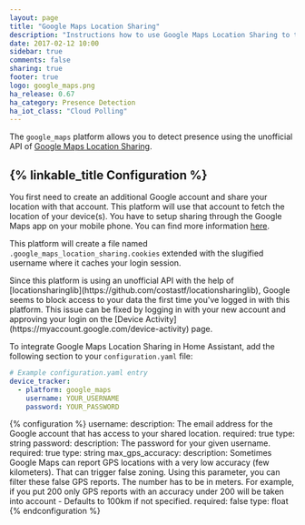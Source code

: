 ```yaml
---
layout: page
title: "Google Maps Location Sharing"
description: "Instructions how to use Google Maps Location Sharing to track devices in Home Assistant."
date: 2017-02-12 10:00
sidebar: true
comments: false
sharing: true
footer: true
logo: google_maps.png
ha_release: 0.67
ha_category: Presence Detection
ha_iot_class: "Cloud Polling"
---
```


The `google_maps` platform allows you to detect presence using the unofficial API of [Google Maps Location Sharing](https://myaccount.google.com/locationsharing).

## {% linkable_title Configuration %}

You first need to create an additional Google account and share your location with that account. This platform will use that account to fetch the location of your device(s). You have to setup sharing through the Google Maps app on your mobile phone. You can find more information [here](https://support.google.com/accounts?p=location_sharing).

This platform will create a file named `.google_maps_location_sharing.cookies` extended with the slugified username where it caches your login session.

<p class='note warning'>
Since this platform is using an unofficial API with the help of [locationsharinglib](https://github.com/costastf/locationsharinglib), Google seems to block access to your data the first time you've logged in with this platform.
This issue can be fixed by logging in with your new account and approving your login on the [Device Activity](https://myaccount.google.com/device-activity) page.
</p>

To integrate Google Maps Location Sharing in Home Assistant, add the following section to your `configuration.yaml` file:

```yaml
# Example configuration.yaml entry
device_tracker:
  - platform: google_maps
    username: YOUR_USERNAME
    password: YOUR_PASSWORD
```

{% configuration %}
username:
  description: The email address for the Google account that has access to your shared location.
  required: true
  type: string
password:
  description: The password for your given username.
  required: true
  type: string
max_gps_accuracy:
   description: Sometimes Google Maps can report GPS locations with a very low accuracy (few kilometers). That can trigger false zoning. Using this parameter, you can filter these false GPS reports. The number has to be in meters. For example, if you put 200 only GPS reports with an accuracy under 200 will be taken into account - Defaults to 100km if not specified.
   required: false
   type: float
{% endconfiguration %}
